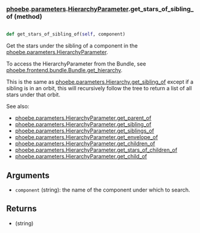 ### [phoebe](phoebe.md).[parameters](phoebe.parameters.md).[HierarchyParameter](phoebe.parameters.HierarchyParameter.md).get_stars_of_sibling_of (method)


```py

def get_stars_of_sibling_of(self, component)

```



Get the stars under the sibling of a component in the
[phoebe.parameters.HierarchyParameter](phoebe.parameters.HierarchyParameter.md).

To access the HierarchyParameter from the Bundle, see
 [phoebe.frontend.bundle.Bundle.get_hierarchy](phoebe.frontend.bundle.Bundle.get_hierarchy.md).

This is the same as [phoebe.parameters.Hierarchy.get_sibling_of](phoebe.parameters.Hierarchy.get_sibling_of.md) except
if a sibling is in an orbit, this will recursively follow the tree to
return a list of all stars under that orbit.

See also:
* [phoebe.parameters.HierarchyParameter.get_parent_of](phoebe.parameters.HierarchyParameter.get_parent_of.md)
* [phoebe.parameters.HierarchyParameter.get_sibling_of](phoebe.parameters.HierarchyParameter.get_sibling_of.md)
* [phoebe.parameters.HierarchyParameter.get_siblings_of](phoebe.parameters.HierarchyParameter.get_siblings_of.md)
* [phoebe.parameters.HierarchyParameter.get_envelope_of](phoebe.parameters.HierarchyParameter.get_envelope_of.md)
* [phoebe.parameters.HierarchyParameter.get_children_of](phoebe.parameters.HierarchyParameter.get_children_of.md)
* [phoebe.parameters.HierarchyParameter.get_stars_of_children_of](phoebe.parameters.HierarchyParameter.get_stars_of_children_of.md)
* [phoebe.parameters.HierarchyParameter.get_child_of](phoebe.parameters.HierarchyParameter.get_child_of.md)

Arguments
----------
* `component` (string): the name of the component under which to search.

Returns
---------
* (string)

